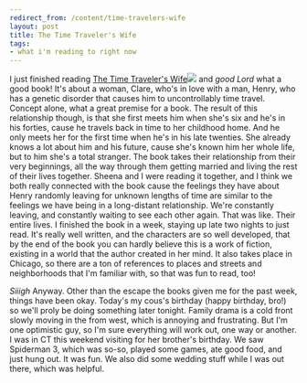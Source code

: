 ```yaml
---
redirect_from: /content/time-travelers-wife
layout: post
title: The Time Traveler's Wife
tags:
- what i'm reading to right now
---
```

I just finished reading [The Time Traveler's Wife](http://www.amazon.com/gp/search?ie=UTF8&#38;keywords=a%20time%20travelers%20wife&#38;tag=nikhiltrivedi-20&#38;index=books&#38;linkCode=ur2&#38;camp=1789&#38;creative=9325)![](http://www.assoc-amazon.com/e/ir?t=nikhiltrivedi-20&l=ur2&o=1) and _good Lord_ what a good book! It's about a woman, Clare, who's in love with a man, Henry, who has a genetic disorder that causes him to uncontrollably time travel. Concept alone, what a great premise for a book. The result of this relationship though, is that she first meets him when she's six and he's in his forties, cause he travels back in time to her childhood home. And he only meets her for the first time when he's in his late twenties. She already knows a lot about him and his future, cause she's known him her whole life, but to him she's a total stranger. The book takes their relationship from their very beginnings, all the way through them getting married and living the rest of their lives together. Sheena and I were reading it together, and I think we both really connected with the book cause the feelings they have about Henry randomly leaving for unknown lengths of time are similar to the feelings we have being in a long-distant relationship. We're constantly leaving, and constantly waiting to see each other again. That was like. Their entire lives. I finished the book in a week, staying up late two nights to just read. It's really well written, and the characters are so well developed, that by the end of the book you can hardly believe this is a work of fiction, existing in a world that the author created in her mind. It also takes place in Chicago, so there are a ton of references to places and streets and neighborhoods that I'm familiar with, so that was fun to read, too!

_Siiigh_ Anyway. Other than the escape the books given me for the past week, things have been okay. Today's my cous's birthday (happy birthday, bro!) so we'll proly be doing something later tonight. Family drama is a cold front slowly moving in the from west, which is annoying and frustrating. But I'm one optimistic guy, so I'm sure everything will work out, one way or another. I was in CT this weekend visiting for her brother's birthday. We saw Spiderman 3, which was so-so, played some games, ate good food, and just hung out. It was fun. We also did some wedding stuff while I was out there, which was helpful.

